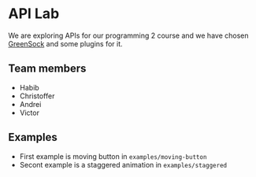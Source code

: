 # API Lab

We are exploring APIs for our programming 2 course and we have chosen [GreenSock](https://greensock.com/) and some plugins for it.

## Team members

- Habib
- Christoffer
- Andrei
- Victor

## Examples

- First example is moving button in `examples/moving-button`
- Secont example is a staggered animation in `examples/staggered`
